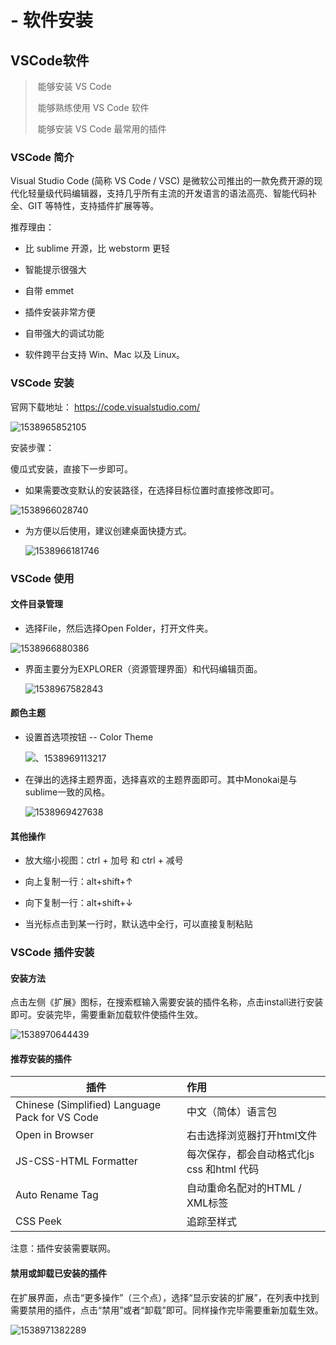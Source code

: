 #  - 软件安装

## VSCode软件

> ​	能够安装 VS Code
>
> ​	能够熟练使用 VS Code 软件
>
> ​	能够安装 VS Code 最常用的插件

### VSCode 简介

Visual Studio Code (简称 VS Code / VSC) 是微软公司推出的一款免费开源的现代化轻量级代码编辑器，支持几乎所有主流的开发语言的语法高亮、智能代码补全、GIT 等特性，支持插件扩展等等。

推荐理由：

- 比 sublime 开源，比 webstorm 更轻

- 智能提示很强大

- 自带 emmet

- 插件安装非常方便

- 自带强大的调试功能

- 软件跨平台支持 Win、Mac 以及 Linux。

### VSCode 安装

官网下载地址： <https://code.visualstudio.com/>

![1538965852105](C:\Users\SuperHan\AppData\Roaming\Typora\typora-user-images\1538965852105.png)

安装步骤：

傻瓜式安装，直接下一步即可。

- 如果需要改变默认的安装路径，在选择目标位置时直接修改即可。

![1538966028740](C:\Users\SuperHan\AppData\Roaming\Typora\typora-user-images\1538966028740.png)

- 为方便以后使用，建议创建桌面快捷方式。

  ![1538966181746](C:\Users\SuperHan\AppData\Roaming\Typora\typora-user-images\1538966181746.png)


### VSCode 使用

#### 文件目录管理

- 选择File，然后选择Open Folder，打开文件夹。

![1538966880386](C:\Users\SuperHan\AppData\Roaming\Typora\typora-user-images\1538966880386.png)

- 界面主要分为EXPLORER（资源管理界面）和代码编辑页面。

  ![1538967582843](C:\Users\SuperHan\AppData\Roaming\Typora\typora-user-images\1538967582843.png)

#### 颜色主题

- 设置首选项按钮 -- Color Theme

  ![、1538969113217](C:\Users\SuperHan\AppData\Roaming\Typora\typora-user-images\1538969113217.png)

- 在弹出的选择主题界面，选择喜欢的主题界面即可。其中Monokai是与sublime一致的风格。

  ![1538969427638](C:\Users\SuperHan\AppData\Roaming\Typora\typora-user-images\1538969427638.png)

#### 其他操作

- 放大缩小视图：ctrl +  加号  和 ctrl +  减号

- 向上复制一行：alt+shift+↑ 

- 向下复制一行：alt+shift+↓ 

- 当光标点击到某一行时，默认选中全行，可以直接复制粘贴

### VSCode 插件安装

#### 安装方法

点击左侧《扩展》图标，在搜索框输入需要安装的插件名称，点击install进行安装即可。安装完毕，需要重新加载软件使插件生效。

![1538970644439](C:\Users\SuperHan\AppData\Roaming\Typora\typora-user-images\1538970644439.png)

#### 推荐安装的插件

| 插件                                       | 作用                           |
| ---------------------------------------- | :--------------------------- |
| Chinese   (Simplified) Language Pack for VS Code | 中文（简体）语言包                    |
| Open   in Browser                        | 右击选择浏览器打开html文件              |
| JS-CSS-HTML   Formatter                  | 每次保存，都会自动格式化js  css 和html 代码 |
| Auto   Rename Tag                        | 自动重命名配对的HTML / XML标签         |
| CSS   Peek                               | 追踪至样式                        |

注意：插件安装需要联网。

#### 禁用或卸载已安装的插件

在扩展界面，点击“更多操作”（三个点），选择“显示安装的扩展”，在列表中找到需要禁用的插件，点击“禁用”或者“卸载”即可。同样操作完毕需要重新加载生效。

![1538971382289](C:\Users\SuperHan\AppData\Roaming\Typora\typora-user-images\1538971382289.png)

